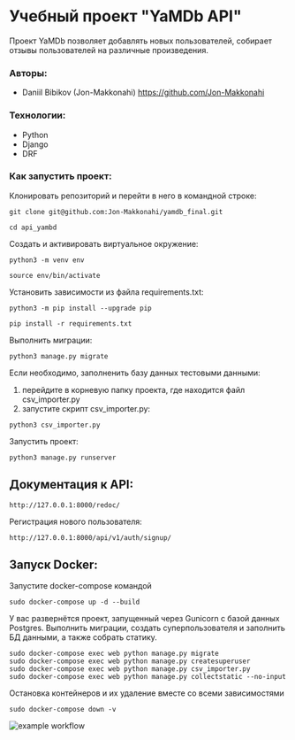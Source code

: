 # Учебный проект "YaMDb API"

Проект YaMDb позволяет добавлять новых пользователей,
собирает отзывы пользователей на различные произведения.

### Авторы:
- Daniil Bibikov (Jon-Makkonahi) https://github.com/Jon-Makkonahi

### Технологии:
- Python
- Django
- DRF

### Как запустить проект:

Клонировать репозиторий и перейти в него в командной строке:

```
git clone git@github.com:Jon-Makkonahi/yamdb_final.git
```

```
cd api_yambd
```

Cоздать и активировать виртуальное окружение:

```
python3 -m venv env
```

```
source env/bin/activate
```

Установить зависимости из файла requirements.txt:

```
python3 -m pip install --upgrade pip
```

```
pip install -r requirements.txt
```

Выполнить миграции:

```
python3 manage.py migrate
```

Если необходимо, заполненить базу данных тестовыми данными:

1. перейдите в корневую папку проекта, где находится файл csv_importer.py
2. запустите скрипт csv_importer.py:
```
python3 csv_importer.py
```

Запустить проект:

```
python3 manage.py runserver
```

## Документация к API:

```
http://127.0.0.1:8000/redoc/
```

Регистрация нового пользователя:

```
http://127.0.0.1:8000/api/v1/auth/signup/
```
## Запуск Docker:
Запустите docker-compose командой 

```
sudo docker-compose up -d --build
```
У вас развернётся проект, запущенный через Gunicorn с базой данных Postgres.
Выполнить миграции, создать суперпользователя и заполнить БД данными, а также собрать статику.

```
sudo docker-compose exec web python manage.py migrate
sudo docker-compose exec web python manage.py createsuperuser
sudo docker-compose exec web python manage.py csv_importer.py
sudo docker-compose exec web python manage.py collectstatic --no-input
```
Остановка контейнеров и их удаление вместе со всеми зависимостями
```
sudo docker-compose down -v
```
![example workflow](https://github.com/Jon-Makkonahi/yamdb_final/actions/workflows/yamdb_workflow.yml/badge.svg)
